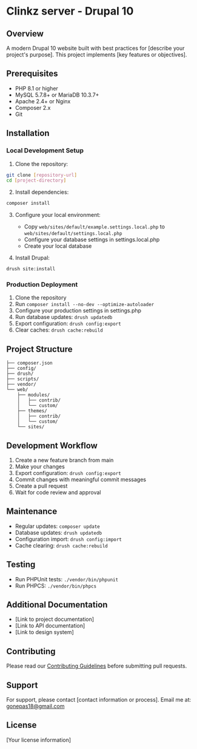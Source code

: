 # Clinkz server - Drupal 10

## Overview
A modern Drupal 10 website built with best practices for [describe your project's purpose]. This project implements [key features or objectives].

## Prerequisites
- PHP 8.1 or higher
- MySQL 5.7.8+ or MariaDB 10.3.7+
- Apache 2.4+ or Nginx
- Composer 2.x
- Git

## Installation

### Local Development Setup
1. Clone the repository:
```bash
git clone [repository-url]
cd [project-directory]
```

2. Install dependencies:
```bash
composer install
```

3. Configure your local environment:
    - Copy `web/sites/default/example.settings.local.php` to `web/sites/default/settings.local.php`
    - Configure your database settings in settings.local.php
    - Create your local database

4. Install Drupal:
```bash
drush site:install
```

### Production Deployment
1. Clone the repository
2. Run `composer install --no-dev --optimize-autoloader`
3. Configure your production settings in settings.php
4. Run database updates: `drush updatedb`
5. Export configuration: `drush config:export`
6. Clear caches: `drush cache:rebuild`

## Project Structure
```
├── composer.json
├── config/
├── drush/
├── scripts/
├── vendor/
└── web/
    ├── modules/
    │   ├── contrib/
    │   └── custom/
    ├── themes/
    │   ├── contrib/
    │   └── custom/
    └── sites/
```

## Development Workflow
1. Create a new feature branch from main
2. Make your changes
3. Export configuration: `drush config:export`
4. Commit changes with meaningful commit messages
5. Create a pull request
6. Wait for code review and approval

## Maintenance
- Regular updates: `composer update`
- Database updates: `drush updatedb`
- Configuration import: `drush config:import`
- Cache clearing: `drush cache:rebuild`

## Testing
- Run PHPUnit tests: `./vendor/bin/phpunit`
- Run PHPCS: `./vendor/bin/phpcs`

## Additional Documentation
- [Link to project documentation]
- [Link to API documentation]
- [Link to design system]

## Contributing
Please read our [Contributing Guidelines](CONTRIBUTING.md) before submitting pull requests.

## Support
For support, please contact [contact information or process].
Email me at: gonepas18@gmail.com

## License
[Your license information]
